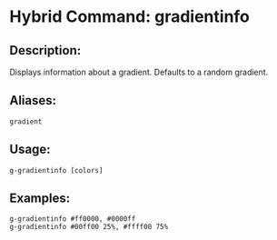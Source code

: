 # Hybrid Command: gradientinfo

## Description:
Displays information about a gradient. Defaults to a random gradient.

## Aliases:
    gradient

## Usage:
    g-gradientinfo [colors]

## Examples:
    g-gradientinfo #ff0000, #0000ff
    g-gradientinfo #00ff00 25%, #ffff00 75%